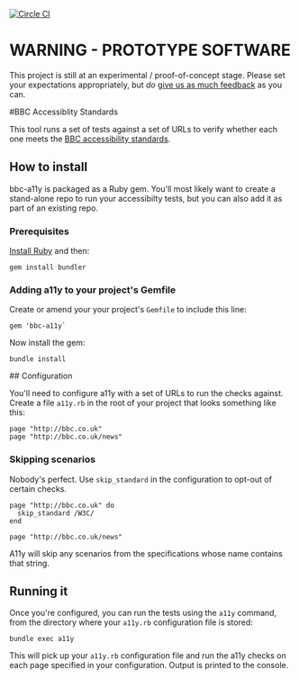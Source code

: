 [![Circle CI](https://circleci.com/gh/cucumber-ltd/bbc-a11y.svg?style=svg&circle-token=00d656fd091643ad692c78ca60e30ad95df9563a)](https://circleci.com/gh/cucumber-ltd/bbc-a11y)

# WARNING - PROTOTYPE SOFTWARE

This project is still at an experimental / proof-of-concept stage. Please set your expectations appropriately, but *do* [give us as much feedback](https://github.com/cucumber-ltd/bbc-a11y/issues) as you can.

#BBC Accessiblity Standards

This tool runs a set of tests against a set of URLs to verify whether each one meets the [BBC accessibility standards](http://www.bbc.co.uk/guidelines/futuremedia/accessibility/).

## How to install

bbc-a11y is packaged as a Ruby gem. You'll most likely want to create a stand-alone repo to run your accessibilty tests,
but you can also add it as part of an existing repo.

### Prerequisites

[Install Ruby](https://www.ruby-lang.org/en/documentation/installation/) and then:

    gem install bundler

### Adding a11y to your project's Gemfile

Create or amend your your project's `Gemfile` to include this line:

    gem 'bbc-a11y`

Now install the gem:

    bundle install

## Configuration

You'll need to configure a11y with a set of URLs to run the checks against. Create a file `a11y.rb` in the root of your project that looks something like this:

```
page "http://bbc.co.uk"
page "http://bbc.co.uk/news"
```

### Skipping scenarios

Nobody's perfect. Use `skip_standard` in the configuration to opt-out of certain checks.

```
page "http://bbc.co.uk" do
  skip_standard /W3C/
end

page "http://bbc.co.uk/news"
```

A11y will skip any scenarios from the specifications whose name contains that string.

## Running it

Once you're configured, you can run the tests using the `a11y` command, from the directory where your `a11y.rb` configuration file is stored:

    bundle exec a11y

This will pick up your `a11y.rb` configuration file and run the a11y checks on each page specified in your configuration.
Output is printed to the console.
